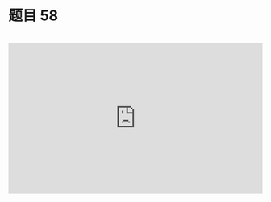<script setup>
import { loginRead } from '@/utils/login-read'

loginRead('n10016')
</script>

# 题目 58

<br />

<iframe height="300" style="width: 100%;" scrolling="no" title="css-base-58" src="https://codepen.io/noxussj2/full/wvYdqGM" frameborder="no" loading="lazy" allowtransparency="true" allowfullscreen="true" />

题目：请利用 scale 实现上图动画效果。

提示：

-   星星图片地址：https://noxussj.top/star.png

答题文件： `58.html`
